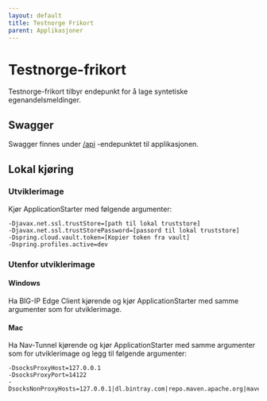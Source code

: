 ```yaml
---
layout: default
title: Testnorge Frikort
parent: Applikasjoner
---
```


# Testnorge-frikort
Testnorge-frikort tilbyr endepunkt for å lage syntetiske egenandelsmeldinger.

## Swagger
Swagger finnes under [/api](https://testnorge-frikort.nais.preprod.local/api) -endepunktet til applikasjonen.

## Lokal kjøring

### Utviklerimage
Kjør ApplicationStarter med følgende argumenter:
```
-Djavax.net.ssl.trustStore=[path til lokal truststore]
-Djavax.net.ssl.trustStorePassword=[passord til lokal truststore]
-Dspring.cloud.vault.token=[Kopier token fra vault]
-Dspring.profiles.active=dev
```

### Utenfor utviklerimage
 
#### Windows
Ha BIG-IP Edge Client kjørende og kjør ApplicationStarter med samme argumenter som for utviklerimage.
     
#### Mac
Ha Nav-Tunnel kjørende og kjør ApplicationStarter med samme argumenter som for utviklerimage og legg til følgende argumenter:
```
-DsocksProxyHost=127.0.0.1
-DsocksProxyPort=14122
-DsocksNonProxyHosts=127.0.0.1|dl.bintray.com|repo.maven.apache.org|maven.adeo.no|packages.confluent.io|confluent.io|maven.xwiki.org|maven.repository.redhat.com
```
